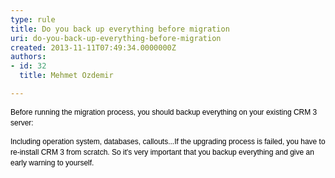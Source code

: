 ```yaml
---
type: rule
title: Do you back up everything before migration
uri: do-you-back-up-everything-before-migration
created: 2013-11-11T07:49:34.0000000Z
authors:
- id: 32
  title: Mehmet Ozdemir

---
```




<span class='intro'> <span style="color&#58;#000000;font-family&#58;verdana, sans-serif;font-size&#58;12px;line-height&#58;16.796875px;">​Before running the migration process, you should backup everything on your existing CRM 3 server&#58;</span> </span>

<p><span style="color&#58;#000000;font-family&#58;verdana, sans-serif;font-size&#58;12px;line-height&#58;16.796875px;">Including operation system, databases, callouts...If the upgrading process is failed, you have to re-install CRM 3 from scratch. So it's very important that you backup everything and give an early warning to yourself​.</span></p>


